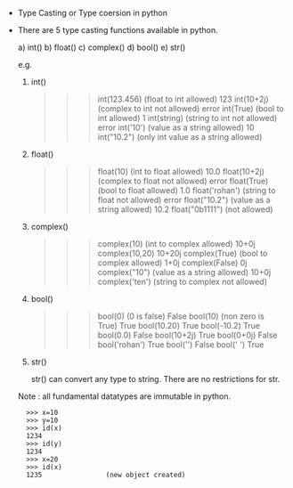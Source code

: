 * Type Casting or Type coersion in python

- There are 5 type casting functions available in python.
		
	a) 	int()
	b)	float()	
	c)	complex()
	d)	bool()
	e)	str()
	
	
	e.g.
	
	1) int()
			
		>>>	int(123.456)	(float to int allowed)
		123
		>>> int(10+2j)		(complex to int not allowed)
		error
		>>>	int(True)		(bool to int allowed)
		1
		>>>	int(string)		(string to int not allowed)
		error
		>>>	int('10')		(value as a string allowed)
		10
		>>>	int("10.2")		(only int value as a string allowed)
		
		
	2) float()
		
		>>>	float(10)		(int to float allowed)
		10.0
		>>>	float(10+2j)	(complex to float not allowed)
		error
		>>>	float(True)		(bool to float allowed)
		1.0
		>>> float('rohan')	(string to float not allowed)
		error
		>>>	float("10.2")	(value as a string allowed)
		10.2
		>>> float("0b1111")	(not allowed)
		

	3) complex()
		
		>>> complex(10)		(int to complex allowed)
		10+0j
		>>>	complex(10,20)
		10+20j
		>>>	complex(True)	(bool to complex allowed)
		1+0j
		>>> complex(False)
		0j
		>>> complex("10")	(value as a string allowed)
		10+0j
		>>> complex('ten')	(string to complex not allowed)
		
		
	4)	bool()
		
		>>> bool(0)			(0 is false)
		False
		>>>	bool(10)		(non zero is True)
		True
		>>>	bool(10.20)
		True
		>>> bool(-10.2)
		True
		>>> bool(0.0)
		False
		>>>	bool(10+2j)
		True
		>>>	bool(0+0j)
		False
		>>> bool('rohan')
		True
		>>> bool('')
		False
		>>> bool(' ')
		True
		
	
	5) str()
		
		str() can convert any type to string. There are no restrictions for str.
		
		
	Note :  all fundamental datatypes are immutable in python.
	
		>>> x=10
		>>> y=10
		>>> id(x)
		1234
		>>> id(y)
		1234
		>>> x=20
		>>> id(x)
		1235				(new object created)
		
		
		
		
		











		